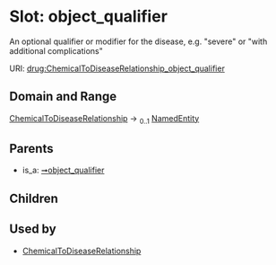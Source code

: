 
# Slot: object_qualifier


An optional qualifier or modifier for the disease, e.g. "severe" or "with additional complications"

URI: [drug:ChemicalToDiseaseRelationship_object_qualifier](http://w3id.org/ontogpt/drug/ChemicalToDiseaseRelationship_object_qualifier)


## Domain and Range

[ChemicalToDiseaseRelationship](ChemicalToDiseaseRelationship.md) &#8594;  <sub>0..1</sub> [NamedEntity](NamedEntity.md)

## Parents

 *  is_a: [➞object_qualifier](triple__object_qualifier.md)

## Children


## Used by

 * [ChemicalToDiseaseRelationship](ChemicalToDiseaseRelationship.md)
